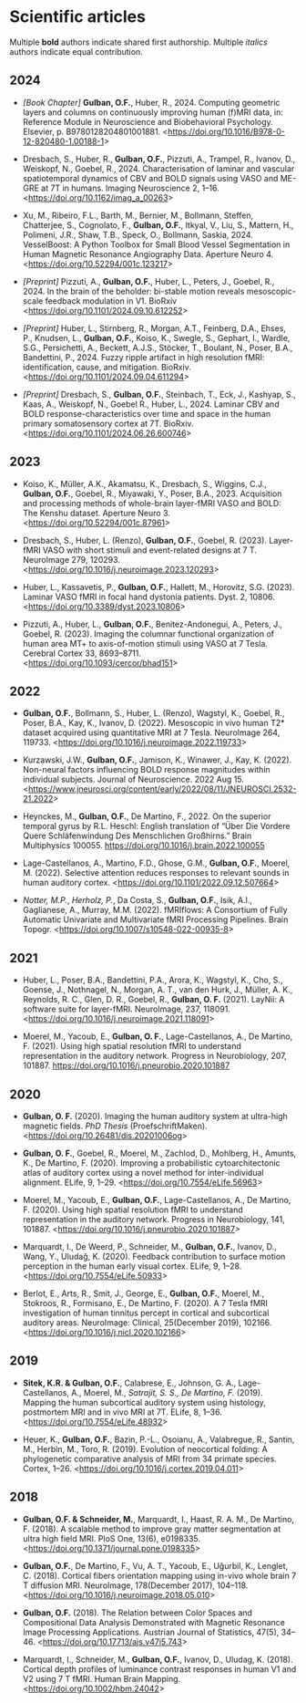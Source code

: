 # Scientific articles
Multiple **bold** authors indicate shared first authorship.
Multiple _italics_ authors indicate equal contribution.

## 2024
- _[Book Chapter]_ **Gulban, O.F.**, Huber, R., 2024. Computing geometric layers and columns on continuously improving human (f)MRI data, in: Reference Module in Neuroscience and Biobehavioral Psychology. Elsevier, p. B9780128204801001881. <<https://doi.org/10.1016/B978-0-12-820480-1.00188-1>>

- Dresbach, S., Huber, R., **Gulban, O.F.**, Pizzuti, A., Trampel, R., Ivanov, D., Weiskopf, N., Goebel, R., 2024. Characterisation of laminar and vascular spatiotemporal dynamics of CBV and BOLD signals using VASO and ME-GRE at 7T in humans. Imaging Neuroscience 2, 1–16. <<https://doi.org/10.1162/imag_a_00263>>

- Xu, M., Ribeiro, F.L., Barth, M., Bernier, M., Bollmann, Steffen, Chatterjee, S., Cognolato, F., **Gulban, O.F.**, Itkyal, V., Liu, S., Mattern, H., Polimeni, J.R., Shaw, T.B., Speck, O., Bollmann, Saskia, 2024. VesselBoost: A Python Toolbox for Small Blood Vessel Segmentation in Human Magnetic Resonance Angiography Data. Aperture Neuro 4. <<https://doi.org/10.52294/001c.123217>>
  
- _[Preprint]_ Pizzuti, A., **Gulban, O.F.**, Huber, L., Peters, J., Goebel, R., 2024. In the brain of the beholder: bi-stable motion reveals mesoscopic-scale feedback modulation in V1. BioRxiv <<https://doi.org/10.1101/2024.09.10.612252>>

- _[Preprint]_ Huber, L., Stirnberg, R., Morgan, A.T., Feinberg, D.A., Ehses, P., Knudsen, L., **Gulban, O.F.**, Koiso, K., Swegle, S., Gephart, I., Wardle, S.G., Persichetti, A., Beckett, A.J.S., Stöcker, T., Boulant, N., Poser, B.A., Bandettini, P., 2024. Fuzzy ripple artifact in high resolution fMRI: identification, cause, and mitigation. BioRxiv. <<https://doi.org/10.1101/2024.09.04.611294>>

- _[Preprint]_ Dresbach, S., **Gulban, O.F.**, Steinbach, T., Eck, J., Kashyap, S., Kaas, A., Weiskopf, N., Goebel R., Huber, L., 2024. Laminar CBV and BOLD response-characteristics over time and space in the human primary somatosensory cortex at 7T. BioRxiv. <<https://doi.org/10.1101/2024.06.26.600746>>

## 2023
- Koiso, K., Müller, A.K., Akamatsu, K., Dresbach, S., Wiggins, C.J., **Gulban, O.F.**, Goebel, R., Miyawaki, Y., Poser, B.A., 2023. Acquisition and processing methods of whole-brain layer-fMRI VASO and BOLD: The Kenshu dataset. Aperture Neuro 3. <<https://doi.org/10.52294/001c.87961>>

- Dresbach, S., Huber, L. (Renzo), **Gulban, O.F.**, Goebel, R. (2023). Layer-fMRI VASO with short stimuli and event-related designs at 7 T. NeuroImage 279, 120293. <<https://doi.org/10.1016/j.neuroimage.2023.120293>>

- Huber, L., Kassavetis, P., **Gulban, O.F.**, Hallett, M., Horovitz, S.G. (2023). Laminar VASO fMRI in focal hand dystonia patients. Dyst. 2, 10806. <<https://doi.org/10.3389/dyst.2023.10806>>

- Pizzuti, A., Huber, L., **Gulban, O.F.**, Benitez-Andonegui, A., Peters, J., Goebel, R. (2023). Imaging the columnar functional organization of human area MT+ to axis-of-motion stimuli using VASO at 7 Tesla. Cerebral Cortex 33, 8693–8711. <<https://doi.org/10.1093/cercor/bhad151>>

## 2022
- **Gulban, O.F.**, Bollmann, S., Huber, L. (Renzo), Wagstyl, K., Goebel, R., Poser, B.A., Kay, K., Ivanov, D. (2022). Mesoscopic in vivo human T2* dataset acquired using quantitative MRI at 7 Tesla. NeuroImage 264, 119733. <<https://doi.org/10.1016/j.neuroimage.2022.119733>>

- Kurzawski, J.W., **Gulban, O.F.**, Jamison, K., Winawer, J., Kay, K. (2022). Non-neural factors influencing BOLD response magnitudes within individual subjects. Journal of Neuroscience. 2022 Aug 15. <<https://www.jneurosci.org/content/early/2022/08/11/JNEUROSCI.2532-21.2022>>

- Heynckes, M., **Gulban, O.F.**, De Martino, F., 2022. On the superior temporal gyrus by R.L. Heschl: English translation of “Über Die Vordere Quere Schläfenwindung Des Menschlichen Großhirns.” Brain Multiphysics 100055. https://doi.org/10.1016/j.brain.2022.100055

- Lage-Castellanos, A., Martino, F.D., Ghose, G.M., **Gulban, O.F.**, Moerel, M. (2022). Selective attention reduces responses to relevant sounds in human auditory cortex. <<https://doi.org/10.1101/2022.09.12.507664>>

- *Notter, M.P.*, *Herholz, P.*, Da Costa, S., **Gulban, O.F.**, Isik, A.I., Gaglianese, A., Murray, M.M. (2022). fMRIflows: A Consortium of Fully Automatic Univariate and Multivariate fMRI Processing Pipelines. Brain Topogr. <<https://doi.org/10.1007/s10548-022-00935-8>>

## 2021
- Huber, L., Poser, B.A., Bandettini, P.A., Arora, K., Wagstyl, K., Cho, S., Goense, J., Nothnagel, N., Morgan, A. T., van den Hurk, J., Müller, A. K., Reynolds, R. C., Glen, D. R., Goebel, R., **Gulban, O. F.** (2021). LayNii: A software suite for layer-fMRI. NeuroImage, 237, 118091. <<https://doi.org/10.1016/j.neuroimage.2021.118091>>

- Moerel, M., Yacoub, E., **Gulban, O. F.**, Lage-Castellanos, A., De Martino, F. (2021). Using high spatial resolution fMRI to understand representation in the auditory network. Progress in Neurobiology, 207, 101887. <https://doi.org/10.1016/j.pneurobio.2020.101887>

## 2020
- **Gulban, O. F.** (2020). Imaging the human auditory system at ultra-high magnetic fields. *PhD Thesis* (ProefschriftMaken). <<https://doi.org/10.26481/dis.20201006og>>

- **Gulban, O. F.**, Goebel, R., Moerel, M., Zachlod, D., Mohlberg, H., Amunts, K., De Martino, F. (2020). Improving a probabilistic cytoarchitectonic atlas of auditory cortex using a novel method for inter-individual alignment. ELife, 9, 1–29. <<https://doi.org/10.7554/eLife.56963>>

- Moerel, M., Yacoub, E., **Gulban, O.F.**, Lage-Castellanos, A., De Martino, F. (2020). Using high spatial resolution fMRI to understand representation in the auditory network. Progress in Neurobiology, 141, 101887. <<https://doi.org/10.1016/j.pneurobio.2020.101887>>

- Marquardt, I., De Weerd, P., Schneider, M., **Gulban, O.F.**, Ivanov, D., Wang, Y., Uludağ, K. (2020). Feedback contribution to surface motion perception in the human early visual cortex. ELife, 9, 1–28. <<https://doi.org/10.7554/eLife.50933>>

- Berlot, E., Arts, R., Smit, J., George, E., **Gulban, O.F.**, Moerel, M., Stokroos, R., Formisano, E., De Martino, F. (2020). A 7 Tesla fMRI investigation of human tinnitus percept in cortical and subcortical auditory areas. NeuroImage: Clinical, 25(December 2019), 102166. <<https://doi.org/10.1016/j.nicl.2020.102166>>

## 2019
- **Sitek, K.R. & Gulban, O.F.**, Calabrese, E., Johnson, G. A., Lage-Castellanos, A., Moerel, M., _Satrajit, S. S., De Martino, F._ (2019). Mapping the human subcortical auditory system using histology, postmortem MRI and in vivo MRI at 7T. ELife, 8, 1–36. <<https://doi.org/10.7554/eLife.48932>>

- Heuer, K., **Gulban, O.F.**, Bazin, P.-L., Osoianu, A., Valabregue, R., Santin, M., Herbin, M., Toro, R. (2019). Evolution of neocortical folding: A phylogenetic comparative analysis of MRI from 34 primate species. Cortex, 1–26. <<https://doi.org/10.1016/j.cortex.2019.04.011>>

## 2018
- **Gulban, O.F. & Schneider, M.**, Marquardt, I., Haast, R. A. M., De Martino, F. (2018). A scalable method to improve gray matter segmentation at ultra high field MRI. PloS One, 13(6), e0198335. <<https://doi.org/10.1371/journal.pone.0198335>>

- **Gulban, O.F.**, De Martino, F., Vu, A. T., Yacoub, E., Uğurbil, K., Lenglet, C. (2018). Cortical fibers orientation mapping using in-vivo whole brain 7 T diffusion MRI. NeuroImage, 178(December 2017), 104–118. <<https://doi.org/10.1016/j.neuroimage.2018.05.010>>

- **Gulban, O.F.** (2018). The Relation between Color Spaces and Compositional Data Analysis Demonstrated with Magnetic Resonance Image Processing Applications. Austrian Journal of Statistics, 47(5), 34–46. <<https://doi.org/10.17713/ajs.v47i5.743>>

- Marquardt, I., Schneider, M., **Gulban, O.F.**, Ivanov, D., Uludag, K. (2018). Cortical depth profiles of luminance contrast responses in human V1 and V2 using 7 T fMRI. Human Brain Mapping. <<https://doi.org/10.1002/hbm.24042>>

